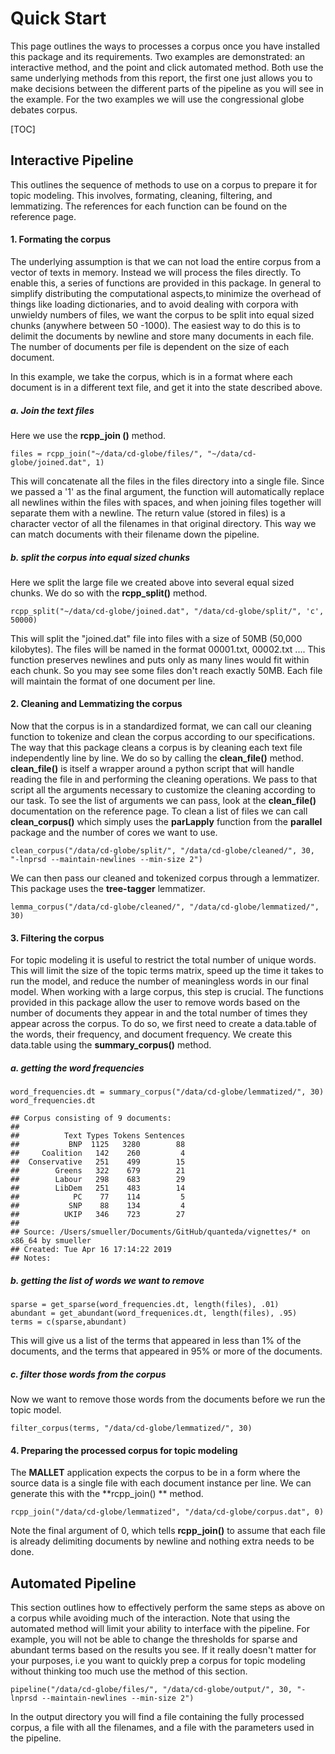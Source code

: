 # Quick Start

This page outlines the ways to processes a corpus once you have installed this package and its requirements. Two examples are demonstrated: an interactive method, and the point and click automated method. Both use the same underlying methods from this report, the first one just allows you to make decisions between the different parts of the pipeline as you will see in the example. For the two examples we will use the congressional globe debates corpus.

[TOC]

## Interactive Pipeline

This outlines the sequence of methods to use on a corpus to prepare it for topic modeling. This involves, formating, cleaning, filtering, and lemmatizing. The references for each function can be found on the reference page.



#### 1. Formating the corpus ####

The underlying assumption is that we can not load the entire corpus from a vector of texts in memory. Instead we will process the files directly. To enable this, a series of functions are provided in this package. In general to simplify distributing the computational aspects,to minimize the overhead of things like loading dictionaries, and to avoid dealing with corpora with unwieldy numbers of files, we want the corpus to be split into equal sized chunks (anywhere between 50 -1000). The easiest way to do this is to delimit the documents by newline and store many documents in each file. The number of documents per file is dependent on the size of each document.

In this example, we take the corpus, which is in a format where each document is in a different text file, and get it into the state described above.

##### a. Join the text files #####

Here we use the **rcpp_join ()** method.

```{r}
files = rcpp_join("~/data/cd-globe/files/", "~/data/cd-globe/joined.dat", 1)
```

This will concatenate all the files in the files directory into a single file. Since we passed a '1' as the final argument, the function will automatically replace all newlines within the files with spaces, and when joining files together will separate them with a newline. The return value (stored in files) is a character vector of all the filenames in that original directory. This way we can match documents with their filename down the pipeline.

##### b. split the corpus into equal sized chunks #####

Here we split the large file we created above into several equal sized chunks. We do so with the **rcpp_split()** method.

```{r}
rcpp_split("~/data/cd-globe/joined.dat", "/data/cd-globe/split/", 'c', 50000)
```

This will split the "joined.dat" file into files with a size of 50MB (50,000 kilobytes). The files will be named in the format 00001.txt, 00002.txt .... This function preserves newlines and puts only as many lines would fit within each chunk. So you may see some files don't reach exactly 50MB. Each file will maintain the format of one document per line.



#### 2. Cleaning and Lemmatizing the corpus

Now that the corpus is in a standardized format, we can call our cleaning function to tokenize and clean the corpus according to our specifications. The way that this package cleans a corpus is by cleaning each text file independently line by line. We do so by calling the **clean_file()** method. **clean_file()** is itself a wrapper around a python script that will handle reading the file in and performing the cleaning operations. We pass to that script all the arguments necessary to customize the cleaning according to our task. To see the list of arguments we can pass, look at the **clean_file()** documentation on the reference page. To clean a list of files we can call **clean_corpus()** which simply uses the **parLapply** function from the **parallel** package and the number of cores we want to use.

```{r}
clean_corpus("/data/cd-globe/split/", "/data/cd-globe/cleaned/", 30, "-lnprsd --maintain-newlines --min-size 2")
```

We can then pass our cleaned and tokenized corpus through a lemmatizer. This package uses the **tree-tagger** lemmatizer. 

```{r}
lemma_corpus("/data/cd-globe/cleaned/", "/data/cd-globe/lemmatized/", 30)
```



#### 3. Filtering the corpus ####

For topic modeling it is useful to restrict the total number of unique words. This will limit the size of the topic terms matrix, speed up the time it takes to run the model, and reduce the number of meaningless words in our final model. When working with a large corpus, this step is crucial. The functions provided in this package allow the user to remove words based on the number of documents they appear in and the total number of times they appear across the corpus. To do so, we first need to create a data.table of the words, their frequency, and document frequency. We create this data.table using the **summary_corpus()** method.

##### a. getting the word frequencies  #####

```{r}
word_frequencies.dt = summary_corpus("/data/cd-globe/lemmatized/", 30)
word_frequencies.dt
```

```{r}
## Corpus consisting of 9 documents:
## 
##          Text Types Tokens Sentences
##           BNP  1125   3280        88
##     Coalition   142    260         4
##  Conservative   251    499        15
##        Greens   322    679        21
##        Labour   298    683        29
##        LibDem   251    483        14
##            PC    77    114         5
##           SNP    88    134         4
##          UKIP   346    723        27
## 
## Source: /Users/smueller/Documents/GitHub/quanteda/vignettes/* on x86_64 by smueller
## Created: Tue Apr 16 17:14:22 2019
## Notes:
```

##### b. getting the list of words we want to remove #####

```{r}
sparse = get_sparse(word_frequencies.dt, length(files), .01)
abundant = get_abundant(word_frequenices.dt, length(files), .95)
terms = c(sparse,abundant)
```

This will give us a list of the terms that appeared in less than 1% of the documents, and the terms that appeared in 95% or more of the documents.

##### c. filter those words from the corpus #####

Now we want to remove those words from the documents before we run the topic model.

```{r}
filter_corpus(terms, "/data/cd-globe/lemmatized/", 30)
```



#### 4. Preparing the processed corpus for topic modeling ####

The **MALLET** application expects the corpus to be in a form where the source data is a single file with each document instance per line. We can generate this with the **rcpp_join() ** method. 

```{r}
rcpp_join("/data/cd-globe/lemmatized", "/data/cd-globe/corpus.dat", 0)
```

Note the final argument of 0, which tells **rcpp_join()** to assume that each file is already delimiting documents by newline and nothing extra needs to be done.



## Automated Pipeline

This section outlines how to effectively perform the same steps as above on a corpus while avoiding much of the interaction. Note that using the automated method will limit your ability to interface with the pipeline. For example, you will not be able to change the thresholds for sparse and abundant terms based on the results you see. If it really doesn't matter for your purposes, i.e you want to quickly prep a corpus for topic modeling without thinking too much use the method of this section.

```{r}
pipeline("/data/cd-globe/files/", "/data/cd-globe/output/", 30, "-lnprsd --maintain-newlines --min-size 2")
```

In the output directory you will find a file containing the fully processed  corpus, a file with all the filenames, and a file with the parameters used in the pipeline.